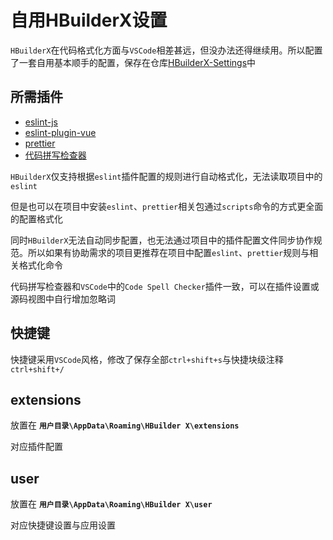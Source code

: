 # 自用HBuilderX设置

`HBuilderX`在代码格式化方面与`VSCode`相差甚远，但没办法还得继续用。所以配置了一套自用基本顺手的配置，保存在仓库[HBuilderX-Settings](https://github.com/Xaviw/HBuilderX-Settings)中

## 所需插件

- [eslint-js](https://ext.dcloud.net.cn/plugin?id=2037)
- [eslint-plugin-vue](https://ext.dcloud.net.cn/plugin?id=2005)
- [prettier](https://ext.dcloud.net.cn/plugin?id=2025)
- [代码拼写检查器](https://ext.dcloud.net.cn/plugin?name=spell-check)

`HBuilderX`仅支持根据`eslint`插件配置的规则进行自动格式化，无法读取项目中的`eslint`

但是也可以在项目中安装`eslint`、`prettier`相关包通过`scripts`命令的方式更全面的配置格式化

同时`HBuilderX`无法自动同步配置，也无法通过项目中的插件配置文件同步协作规范。所以如果有协助需求的项目更推荐在项目中配置`eslint`、`prettier`规则与相关格式化命令

代码拼写检查器和`VSCode`中的`Code Spell Checker`插件一致，可以在插件设置或源码视图中自行增加忽略词

## 快捷键

快捷键采用`VSCode`风格，修改了保存全部`ctrl+shift+s`与快捷块级注释`ctrl+shift+/`

## extensions

放置在 **`用户目录\AppData\Roaming\HBuilder X\extensions`** 

对应插件配置

## user

放置在 **`用户目录\AppData\Roaming\HBuilder X\user`**

对应快捷键设置与应用设置

